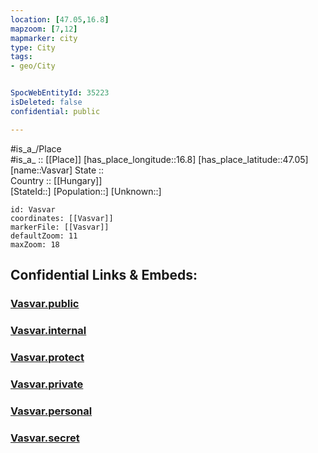 ```yaml
---
location: [47.05,16.8] 
mapzoom: [7,12] 
mapmarker: city 
type: City
tags:
- geo/City


SpocWebEntityId: 35223
isDeleted: false
confidential: public

---
```

#is_a_/Place  
#is_a_ :: [[Place]] 
[has_place_longitude::16.8] 
[has_place_latitude::47.05] 
[name::Vasvar] 
State ::  
Country :: [[Hungary]]  
[StateId::] 
[Population::] 
[Unknown::] 


```leaflet
id: Vasvar
coordinates: [[Vasvar]] 
markerFile: [[Vasvar]] 
defaultZoom: 11 
maxZoom: 18
```


## Confidential Links & Embeds: 

### [Vasvar.public](/_public/\Earth\Continent\Europe\Europe~East\Hungary\Counties~Hungary\Vas\CityVasvar.public.md) 

### [Vasvar.internal](/_internal/\Earth\Continent\Europe\Europe~East\Hungary\Counties~Hungary\Vas\CityVasvar.internal.md) 

### [Vasvar.protect](/_protect/\Earth\Continent\Europe\Europe~East\Hungary\Counties~Hungary\Vas\CityVasvar.protect.md) 

### [Vasvar.private](/_private/\Earth\Continent\Europe\Europe~East\Hungary\Counties~Hungary\Vas\CityVasvar.private.md) 

### [Vasvar.personal](/_personal/\Earth\Continent\Europe\Europe~East\Hungary\Counties~Hungary\Vas\CityVasvar.personal.md) 

### [Vasvar.secret](/_secret/\Earth\Continent\Europe\Europe~East\Hungary\Counties~Hungary\Vas\CityVasvar.secret.md)

